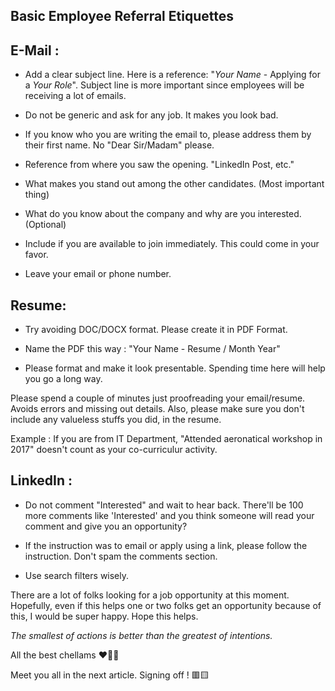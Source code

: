 ## Basic Employee Referral Etiquettes

## E-Mail :

 - Add a clear subject line. Here is a reference: "_Your Name_ - Applying for a _Your Role_". Subject line is more important since employees will be receiving a lot of emails. 
 
-  Do not be generic and ask for any job. It makes you look bad. 

 - If you know who you are writing the email to, please address them by their first name. No "Dear Sir/Madam" please.

 -  Reference from where you saw the opening. "LinkedIn Post, etc." 

 - What makes you stand out among the other candidates. (Most important thing) 

 -  What do you know about the company and why are you interested. (Optional) 

 - Include if you are available to join immediately. This could come in your favor.
 
 -  Leave your email or phone number.


##  Resume: 

 - Try avoiding DOC/DOCX format. Please create it in PDF Format. 
 
 - Name the PDF this way :  "Your Name - Resume / Month Year"

 - Please format and make it look presentable. Spending time here will help you go a long way.

Please spend a couple of minutes just proofreading your email/resume. Avoids errors and missing out details. Also, please make sure you don't include any valueless stuffs you did, in the resume.

Example : If you are from IT Department, "Attended aeronatical workshop in 2017" doesn't count as your co-curriculur activity. 

## LinkedIn : 

 - Do not comment "Interested" and wait to hear back. There'll be 100 more comments like 'Interested' and you think someone will read your comment and give you an opportunity? 
 
 - If the instruction was to email or apply using a link, please follow the instruction. Don't spam the comments section. 
 
 - Use search filters wisely. 



There are a lot of folks looking for a job opportunity at this moment. Hopefully, even if this helps one or two folks get an opportunity because of this, I would be super happy. Hope this helps.

*The smallest of actions is better than the greatest of intentions.*

All the best chellams ❤🤟🏻

Meet you all in the next article. Signing off ! 🟥🟨

